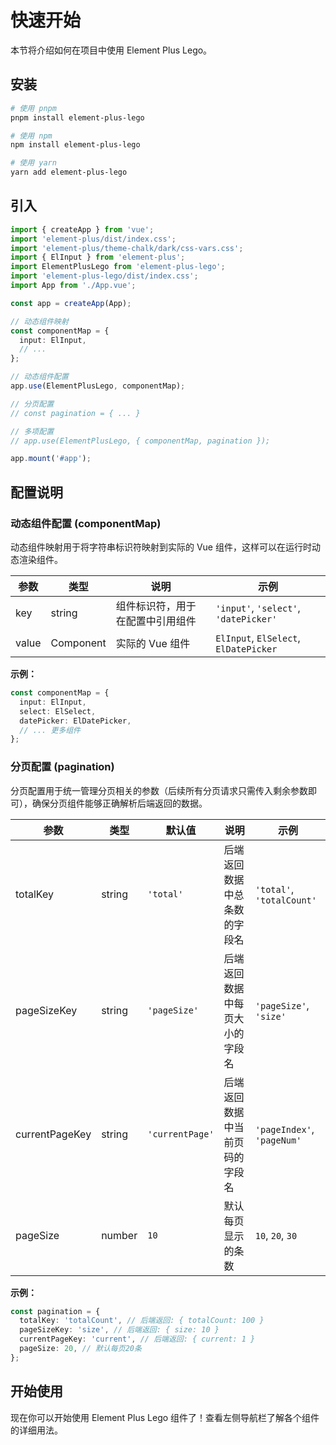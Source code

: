 # 快速开始

本节将介绍如何在项目中使用 Element Plus Lego。

## 安装

```bash
# 使用 pnpm
pnpm install element-plus-lego

# 使用 npm
npm install element-plus-lego

# 使用 yarn
yarn add element-plus-lego
```

## 引入

```ts
import { createApp } from 'vue';
import 'element-plus/dist/index.css';
import 'element-plus/theme-chalk/dark/css-vars.css';
import { ElInput } from 'element-plus';
import ElementPlusLego from 'element-plus-lego';
import 'element-plus-lego/dist/index.css';
import App from './App.vue';

const app = createApp(App);

// 动态组件映射
const componentMap = {
  input: ElInput,
  // ...
};

// 动态组件配置
app.use(ElementPlusLego, componentMap);

// 分页配置
// const pagination = { ... }

// 多项配置
// app.use(ElementPlusLego, { componentMap, pagination });

app.mount('#app');
```

## 配置说明

### 动态组件配置 (componentMap)

动态组件映射用于将字符串标识符映射到实际的 Vue 组件，这样可以在运行时动态渲染组件。

| 参数  | 类型      | 说明                             | 示例                                  |
| ----- | --------- | -------------------------------- | ------------------------------------- |
| key   | string    | 组件标识符，用于在配置中引用组件 | `'input'`, `'select'`, `'datePicker'` |
| value | Component | 实际的 Vue 组件                  | `ElInput`, `ElSelect`, `ElDatePicker` |

**示例：**

```ts
const componentMap = {
  input: ElInput,
  select: ElSelect,
  datePicker: ElDatePicker,
  // ... 更多组件
};
```

### 分页配置 (pagination)

分页配置用于统一管理分页相关的参数（后续所有分页请求只需传入剩余参数即可），确保分页组件能够正确解析后端返回的数据。

| 参数           | 类型   | 默认值          | 说明                           | 示例                       |
| -------------- | ------ | --------------- | ------------------------------ | -------------------------- |
| totalKey       | string | `'total'`       | 后端返回数据中总条数的字段名   | `'total'`, `'totalCount'`  |
| pageSizeKey    | string | `'pageSize'`    | 后端返回数据中每页大小的字段名 | `'pageSize'`, `'size'`     |
| currentPageKey | string | `'currentPage'` | 后端返回数据中当前页码的字段名 | `'pageIndex'`, `'pageNum'` |
| pageSize       | number | `10`            | 默认每页显示的条数             | `10`, `20`, `30`           |

**示例：**

```ts
const pagination = {
  totalKey: 'totalCount', // 后端返回: { totalCount: 100 }
  pageSizeKey: 'size', // 后端返回: { size: 10 }
  currentPageKey: 'current', // 后端返回: { current: 1 }
  pageSize: 20, // 默认每页20条
};
```

## 开始使用

现在你可以开始使用 Element Plus Lego 组件了！查看左侧导航栏了解各个组件的详细用法。
